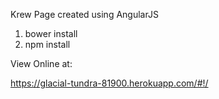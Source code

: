 Krew Page created using AngularJS

1) bower install
2) npm install

View Online at:

https://glacial-tundra-81900.herokuapp.com/#!/
